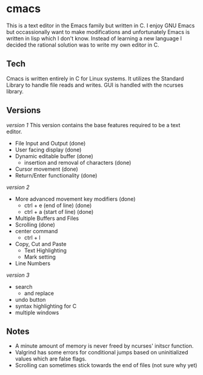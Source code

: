 # cmacs

This is a text editor in the Emacs family but written in C. I enjoy GNU Emacs but occassionally want to make modifications and unfortunately Emacs is written in lisp which I don't know. Instead of learning a new language I decided the rational solution was to write my own editor in C.

## Tech

Cmacs is written entirely in C for Linux systems. It utilizes the Standard Library to handle file reads and writes. GUI is handled with the ncurses library.

## Versions
*version 1*
This version contains the base features required to be a text editor.

- File Input and Output (done)
- User facing display (done)
- Dynamic editable buffer (done)
  - insertion and removal of characters (done)
- Cursor movement (done)
- Return/Enter functionality (done)

*version 2*
- More advanced movement key modifiers (done)
  - ctrl + e (end of line) (done)
  - ctrl + a (start of line) (done)
- Multiple Buffers and Files
- Scrolling (done)
- center command
  - ctrl + l
- Copy, Cut and Paste
  - Text Highlighting
  - Mark setting
- Line Numbers

*version 3*
- search
  - and replace
- undo button
- syntax highlighting for C
- multiple windows

## Notes
- A minute amount of memory is never freed by ncurses' initscr function.
- Valgrind has some errors for conditional jumps based on uninitialized values which are false flags.
- Scrolling can sometimes stick towards the end of files (not sure why yet)
